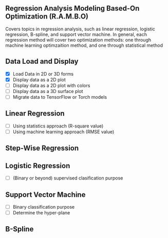 ## Regression Analysis Modeling Based-On Optimization (R.A.M.B.O) ##

Covers topics in regression analysis, such as linear regression, logistic regression, B-spline, and support vector machine. In general, each regression method will cover two optimization methods: one through machine learning optimzaition method, and one through statistical method

## Data Load and Display ##
- [X] Load Data in 2D or 3D forms
- [X] Display data as a 2D plot
- [ ] Display data as a 2D plot with colors
- [ ] Display data as a 3D surface plot
- [ ] Migrate data to TensorFlow or Torch models

## Linear Regression ##
- [ ] Using statistics approach (R-square value)
- [ ] Using machine learning approach (RMSE value)

## Step-Wise Regression ##

## Logistic Regression ##
- [ ] (Binary or beyond) supervised clasification purpose

## Support Vector Machine ##
- [ ] Binary classification purpose
- [ ] Determine the hyper-plane

## B-Spline ##

